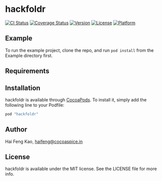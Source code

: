 # hackfoldr

[![CI Status](http://img.shields.io/travis/haifengkao/hackfoldr.svg?style=flat)](https://travis-ci.org/haifengkao/hackfoldr)
[![Coverage Status](https://coveralls.io/repos/haifengkao/hackfoldr/badge.svg?branch=master&service=github)](https://coveralls.io/github/haifengkao/hackfoldr?branch=master)
[![Version](https://img.shields.io/cocoapods/v/hackfoldr.svg?style=flat)](http://cocoapods.org/pods/hackfoldr)
[![License](https://img.shields.io/cocoapods/l/hackfoldr.svg?style=flat)](http://cocoapods.org/pods/hackfoldr)
[![Platform](https://img.shields.io/cocoapods/p/hackfoldr.svg?style=flat)](http://cocoapods.org/pods/hackfoldr)

## Example

To run the example project, clone the repo, and run `pod install` from the Example directory first.

## Requirements

## Installation

hackfoldr is available through [CocoaPods](http://cocoapods.org). To install
it, simply add the following line to your Podfile:

```ruby
pod "hackfoldr"
```

## Author

Hai Feng Kao, haifeng@cocoaspice.in

## License

hackfoldr is available under the MIT license. See the LICENSE file for more info.
